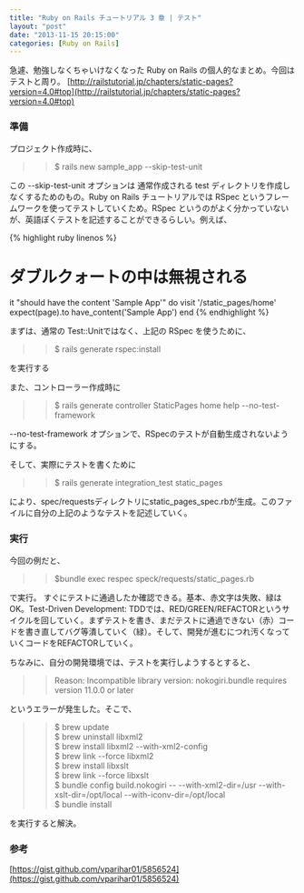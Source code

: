 ```yaml
---
title: "Ruby on Rails チュートリアル 3 章 | テスト"
layout: "post"
date: "2013-11-15 20:15:00"
categories: [Ruby on Rails]
---
```


急遽、勉強しなくちゃいけなくなった Ruby on Rails の個人的なまとめ。今回はテストと周り。
[http://railstutorial.jp/chapters/static-pages?version=4.0#top](http://railstutorial.jp/chapters/static-pages?version=4.0#top)

### 準備

プロジェクト作成時に、

>> $ rails new sample_app --skip-test-unit

この --skip-test-unit オプションは 通常作成される test ディレクトリを作成しなくするためのもの。Ruby on Rails チュートリアルでは RSpec というフレームワークを使ってテストしていくため。RSpec というのがよく分かっていないが、英語ぽくテストを記述することができるらしい。例えば、

{% highlight ruby linenos %}
# ダブルクォートの中は無視される
it "should have the content 'Sample App'" do
 visit '/static_pages/home'
 expect(page).to have_content('Sample App')
end
{% endhighlight %}

まずは、通常の Test::Unitではなく、上記の RSpec を使うために、

>> $ rails generate rspec:install

を実行する

また、コントローラー作成時に

>> $ rails generate controller StaticPages home help --no-test-framework

--no-test-framework オプションで、RSpecのテストが自動生成されないようにする。

そして、実際にテストを書くために

>> $ rails generate integration_test static_pages

により、spec/requestsディレクトリにstatic_pages_spec.rbが生成。このファイルに自分の上記のようなテストを記述していく。

### 実行

今回の例だと、

>> $bundle exec respec speck/requests/static_pages.rb

で実行。 すぐにテストに通過したか確認できる。基本、赤文字は失敗、緑はOK。Test-Driven Development: TDDでは、RED/GREEN/REFACTORというサイクルを回していく。まずテストを書き、まだテストに通過できない（赤）コードを書き直してバグ等潰していく（緑）。そして、開発が進むにつれ汚くなっていくコードをREFACTORしていく。

ちなみに、自分の開発環境では、テストを実行しようするとすると、

>> Reason: Incompatible library version: nokogiri.bundle requires version 11.0.0 or later

というエラーが発生した。そこで、

>> $ brew update<br />
>> $ brew uninstall libxml2<br />
>> $ brew install libxml2 --with-xml2-config<br />
>> $ brew link --force libxml2<br />
>> $ brew install libxslt<br />
>> $ brew link --force libxslt<br />
>> $ bundle config build.nokogiri -- --with-xml2-dir=/usr --with-xslt-dir=/opt/local --with-iconv-dir=/opt/local<br />
>> $ bundle install<br />

を実行すると解決。

### 参考

[https://gist.github.com/vparihar01/5856524](https://gist.github.com/vparihar01/5856524)
